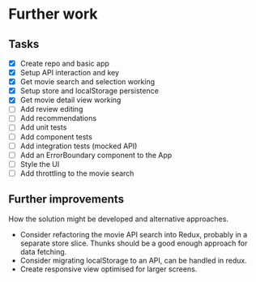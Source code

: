 # Further work

## Tasks

- [x] Create repo and basic app
- [x] Setup API interaction and key
- [x] Get movie search and selection working
- [x] Setup store and localStorage persistence
- [x] Get movie detail view working
- [ ] Add review editing
- [ ] Add recommendations
- [ ] Add unit tests
- [ ] Add component tests
- [ ] Add integration tests (mocked API)
- [ ] Add an ErrorBoundary component to the App
- [ ] Style the UI
- [ ] Add throttling to the movie search

## Further improvements

How the solution might be developed and alternative approaches.

- Consider refactoring the movie API search into Redux, probably in a separate store slice. Thunks should be a good enough approach for data fetching.
- Consider migrating localStorage to an API, can be handled in redux.
- Create responsive view optimised for larger screens.
